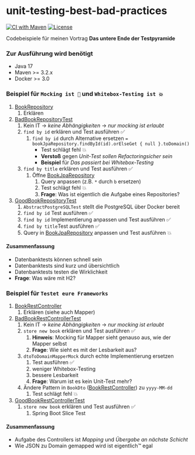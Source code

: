 # unit-testing-best-bad-practices

[![CI with Maven](https://github.com/larmic/unit-testing-best-bad-practices/actions/workflows/maven.yml/badge.svg)](https://github.com/larmic/unit-testing-best-bad-practices/actions/workflows/maven.yml)
[![License](https://img.shields.io/badge/License-Apache%202.0-blue.svg)](https://opensource.org/licenses/Apache-2.0)

Codebeispiele für meinen Vortrag **Das untere Ende der Testpyramide**

### Zur Ausführung wird benötigt

* Java 17
* Maven >= 3.2.x
* Docker >= 3.0

### Beispiel für ```Mocking ist 💩``` und ```Whitebox-Testing ist 💥```

1. [BookRepository](src/main/kotlin/de/larmic/unittesting/database/BookRepository.kt)
   1. Erklären
2. [BadBookRepositoryTest](src/test/kotlin/de/larmic/unittesting/database/BadBookRepositoryTest.kt)
   1. Kein IT → _keine Abhängigkeiten_ → _nur mocking ist erlaubt_
   2. `find by id` erklären und Test ausführen ✅
      1. `find by id` durch Alternative ersetzen `= bookJpaRepository.findById(id).orElseGet { null }.toDomain()`
         * Test schlägt fehl 💥
         * **Verstoß** gegen _Unit-Test sollen Refactoringsicher sein_
         * **Beispiel** für _Das passiert bei Whitebox-Testing_
   3. `find by title` erklären und Test ausführen ✅
      1. Öffne [BookJpaRepository](src/main/kotlin/de/larmic/unittesting/database/BookJpaRepository.kt)
         1. Query anpassen (z.B. `*` durch `b` ersetzen)
         2. Test schlägt fehl 💥
         3. **Frage**: Was ist eigentlich die Aufgabe eines Repositories?
3. [GoodBookRepositoryTest](src/test/kotlin/de/larmic/unittesting/database/GoodBookRepositoryTest.kt)
   1. `AbstractPostgreSQLTest` stellt die PostgreSQL über Docker bereit
   2. `find by id` Test ausführen ✅
   3. `find by id` Implementierung anpassen und Test ausführen ✅
   4. `find by title`Test ausführen ✅
   5. Query in [BookJpaRepository](src/main/kotlin/de/larmic/unittesting/database/BookJpaRepository.kt) anpassen und Test ausführen 💥

#### Zusammenfassung

* Datenbanktests können schnell sein
* Datenbanktests sind kurz und übersichtlich
* Datenbanktests testen die Wirklichkeit
* **Frage**: Was wäre mit H2?

### Beispiel für ```Testet eure Frameworks```

1. [BookRestController](src/main/kotlin/de/larmic/unittesting/rest/BookRestController.kt) 
   1. Erklären (siehe auch Mapper)
2. [BadBookRestControllerTest](src/test/kotlin/de/larmic/unittesting/rest/BadBookRestControllerTest.kt) 
   1. Kein IT → _keine Abhängigkeiten_ → _nur mocking ist erlaubt_
   2. `store new book` erklären und Test ausführen ✅
      1. **Hinweis**: Mocking für Mapper sieht genauso aus, wie der Mapper selbst
      2. **Frage**: Wie sieht es mit der Lesbarkeit aus?
   3. `dtoToDomainMapperMock` durch echte Implementierung ersetzen
      1. Test ausführen ✅ 
      2. weniger Whitebox-Testing
      3. bessere Lesbarkeit
      4. **Frage**: Warum ist es kein Unit-Test mehr?
   4. Ändere Pattern in `BookDto` ([BookRestController](src/main/kotlin/de/larmic/unittesting/rest/BookRestController.kt)) zu `yyyy-MM-dd`
      1. Test schlägt fehl 💥
3. [GoodBookRestControllerTest](src/test/kotlin/de/larmic/unittesting/rest/GoodBookRestControllerTest.kt)
   1. `store new book` erklären und Test ausführen ✅
      1. Spring Boot Slice Test

#### Zusammenfassung
* Aufgabe des Controllers ist _Mapping_ und _Übergabe an nächste Schicht_
* Wie JSON zu Domain gemapped wird ist eigentlich™️ egal